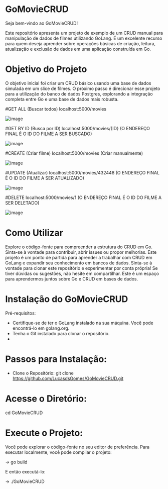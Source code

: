 # GoMovieCRUD

Seja bem-vindo ao GoMovieCRUD!

Este repositório apresenta um projeto de exemplo de um CRUD manual para manipulação de dados de filmes utilizando GoLang. É um excelente recurso para quem deseja aprender sobre operações básicas de criação, leitura, atualização e exclusão de dados em uma aplicação construída em Go.

# Objetivo do Projeto
O objetivo inicial foi criar um CRUD básico usando uma base de dados simulada em um slice de filmes. O próximo passo é direcionar esse projeto para a utilização do banco de dados Postgres, explorando a integração completa entre Go e uma base de dados mais robusta.

#GET ALL (Buscar todos) localhost:5000/movies

![image](https://github.com/LucasdsGomes/GoMovieCRUD/assets/114450172/008e3821-0e3d-4384-97d6-b4d7691529f4)

#GET BY ID (Busca por ID) localhost:5000/movies/{ID} (O ENDEREÇO FINAL É O ID DO FILME A SER BUSCADO)

![image](https://github.com/LucasdsGomes/GoMovieCRUD/assets/114450172/5dc7d495-5337-4206-97f2-6c2f4626e265)

#CREATE (Criar filme) localhost:5000/movies (Criar manualmente)

![image](https://github.com/LucasdsGomes/GoMovieCRUD/assets/114450172/2473b3a9-7555-44c9-ae73-0b6216c8f13e)

#UPDATE (Atualizar) localhost:5000/movies/432448 (O ENDEREÇO FINAL É O ID DO FILME A SER ATUALIZADO)

![image](https://github.com/LucasdsGomes/GoMovieCRUD/assets/114450172/ac9e8c3b-0aa4-407b-808f-a8d3203ba05a)

#DELETE localhost:5000/movies/1 (O ENDEREÇO FINAL É O ID DO FILME A SER DELETADO)

![image](https://github.com/LucasdsGomes/GoMovieCRUD/assets/114450172/aea0a49f-bc13-471f-84e7-68f5debac12c)

# Como Utilizar
Explore o código-fonte para compreender a estrutura do CRUD em Go.
Sinta-se à vontade para contribuir, abrir issues ou propor melhorias.
Este projeto é um ponto de partida para aprender a trabalhar com CRUD em GoLang e expandir seu conhecimento em bancos de dados.
Sinta-se à vontade para clonar este repositório e experimentar por conta própria! Se tiver dúvidas ou sugestões, não hesite em compartilhar. Este é um espaço para aprendermos juntos sobre Go e CRUD em bases de dados.

# Instalação do GoMovieCRUD

Pré-requisitos:
- Certifique-se de ter o GoLang instalado na sua máquina. Você pode encontrá-lo em golang.org.
- Tenha o Git instalado para clonar o repositório.
- 
# Passos para Instalação:
- Clone o Repositório:
git clone https://github.com/LucasdsGomes/GoMovieCRUD.git

# Acesse o Diretório:
cd GoMovieCRUD

# Execute o Projeto:

Você pode explorar o código-fonte no seu editor de preferência.
Para executar localmente, você pode compilar o projeto:

-> go build

E então executá-lo:

-> ./GoMovieCRUD
